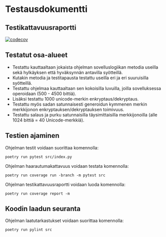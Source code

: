 # Testausdokumentti

## Testikattavuusraportti

[![codecov](https://codecov.io/gh/Dhkj/Tiralabra/branch/main/graph/badge.svg?token=GGQ60FH4C3)](https://codecov.io/gh/Dhkj/Tiralabra)

## Testatut osa-alueet

- Testattu kauttaaltaan jokaista ohjelman sovelluslogiikan metodia useilla sekä hylkäyksen että hyväksynnän antavilla syötteillä.
- Kutakin metodia ja testitapausta testattu useilla eri ja eri suuruisilla syötteillä.
- Testattu ohjelmaa kauttaaltaan sen kokoisilla luvuilla, joilla sovelluksessa operoidaan (500 - 4500 bittiä).
- Lisäksi testattu 1000 unicode-merkin enkryptaus/dekryptaus.
- Testattu myös sadan satunnaisesti generoidun kymmenen merkin merkkijonon enkryptauksen/dekryptauksen toimivuus.
- Testattu salaus ja purku satunnaisilla täysimittaisilla merkkijonoilla (alle 1024 bittiä = 40 Unicode-merkkiä).

## Testien ajaminen

Ohjelman testit voidaan suorittaa komennolla:

```poetry run pytest src/index.py```

Ohjelman haarautumakattavuus voidaan testata komennolla:

```poetry run coverage run -branch -m pytest src```

Ohjelman testikattavuusraportti voidaan luoda komennolla:

```poetry run coverage report -m```

## Koodin laadun seuranta

Ohjelman laatutarkastukset voidaan suorittaa komennolla:

```poetry run pylint src```
